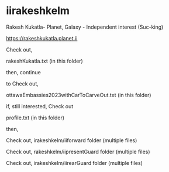 # iirakeshkelm

Rakesh Kukatla- Planet, Galaxy - Independent interest (Suc-king)

https://rakeshkukatla.planet.ii

Check out, 

rakeshKukatla.txt (in this folder)

then, continue

to Check out, 

ottawaEmbassies2023withCarToCarveOut.txt (in this folder)

if, still interested, Check out

profile.txt (in this folder)

then,

Check out, irakeshkelm/iiforward folder (multiple files)

Check out, rakeshkelm/iipresentGuard folder (multiple files)

Check out, irakeshkelm/iirearGuard folder (multiple files)


